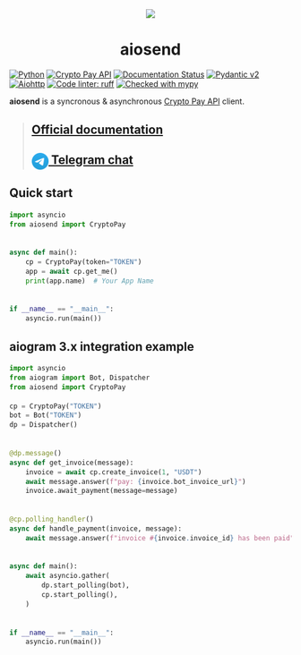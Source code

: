 <p align="center">
  <img src="docs/_static/logo.png" align="center"/>
  <h1 align="center">aiosend</h1>
</p>

[![Python](https://img.shields.io/endpoint?url=https://raw.githubusercontent.com/vovchic17/static/main/src/badges/python310_313.json)](https://www.python.org/)
[![Crypto Pay API](https://img.shields.io/endpoint?url=https://raw.githubusercontent.com/vovchic17/static/refs/heads/main/src/badges/cryptopayapi.json)](https://help.crypt.bot/crypto-pay-api)
[![Documentation Status](https://readthedocs.org/projects/aiosend/badge/?version=latest)](https://aiosend.readthedocs.io/en/latest/?badge=latest)
[![Pydantic v2](https://img.shields.io/endpoint?url=https://raw.githubusercontent.com/pydantic/pydantic/main/docs/badge/v2.json)](https://pydantic.dev)
[![Aiohttp](https://img.shields.io/badge/aiohttp-v3-2c5bb4?logo=aiohttp)](https://docs.aiohttp.org/en/stable/)
[![Code linter: ruff](https://img.shields.io/endpoint?url=https://raw.githubusercontent.com/astral-sh/ruff/main/assets/badge/v2.json)](https://github.com/charliermarsh/ruff)
[![Checked with mypy](https://img.shields.io/endpoint?url=https://raw.githubusercontent.com/vovchic17/static/main/src/badges/mypy.json)](https://mypy-lang.org/)

**aiosend** is a syncronous & asynchronous [Crypto Pay API](https://help.crypt.bot/crypto-pay-api) client.

> ## [Official documentation](https://aiosend.readthedocs.io/en/latest/)
> ## [<img src="https://raw.githubusercontent.com/vovchic17/static/2cae16d0c4289f9556dacc13322dd4a2fcca214f/src/telegram_logo.svg" width="30" align="top">  Telegram chat](https://aiosend.t.me/)


## Quick start
```python
import asyncio
from aiosend import CryptoPay


async def main():
    cp = CryptoPay(token="TOKEN")
    app = await cp.get_me()
    print(app.name)  # Your App Name


if __name__ == "__main__":
    asyncio.run(main())
```

## aiogram 3.x integration example

```python
import asyncio
from aiogram import Bot, Dispatcher
from aiosend import CryptoPay

cp = CryptoPay("TOKEN")
bot = Bot("TOKEN")
dp = Dispatcher()


@dp.message()
async def get_invoice(message):
    invoice = await cp.create_invoice(1, "USDT")
    await message.answer(f"pay: {invoice.bot_invoice_url}")
    invoice.await_payment(message=message)


@cp.polling_handler()
async def handle_payment(invoice, message):
    await message.answer(f"invoice #{invoice.invoice_id} has been paid")


async def main():
    await asyncio.gather(
        dp.start_polling(bot),
        cp.start_polling(),
    )


if __name__ == "__main__":
    asyncio.run(main())
```

